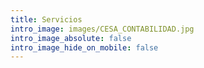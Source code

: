 ```yaml
---
title: Servicios
intro_image: images/CESA_CONTABILIDAD.jpg
intro_image_absolute: false
intro_image_hide_on_mobile: false
---
```

